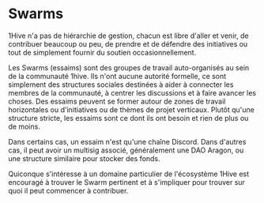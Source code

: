 # Swarms

1Hive n'a pas de hiérarchie de gestion, chacun est libre d'aller et venir, de contribuer beaucoup ou peu, de prendre et de défendre des initiatives ou tout de simplement fournir du soutien occasionnellement.

Les Swarms \(essaims\) sont des groupes de travail auto-organisés au sein de la communauté 1hive. Ils n'ont aucune autorité formelle, ce sont simplement des structures sociales destinées à aider à connecter les membres de la communauté, à centrer les discussions et à faire avancer les choses. Des essaims peuvent se former autour de zones de travail horizontales ou d'initiatives ou de thèmes de projet verticaux. Plutôt qu'une structure stricte, les essaims sont ce dont ils ont besoin et rien de plus ou de moins. 

Dans certains cas, un essaim n'est qu'une chaîne Discord. Dans d'autres cas, il peut avoir un multisig associé, généralement une DAO Aragon, ou une structure similaire pour stocker des fonds. 

Quiconque s'intéresse à un domaine particulier de l'écosystème 1Hive est encouragé à trouver le Swarm pertinent et à s'impliquer pour trouver sur quoi il peut commencer à contribuer.


